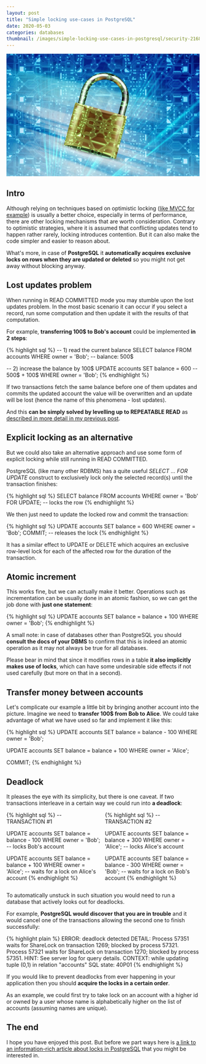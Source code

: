 ```yaml
---
layout: post
title: "Simple locking use-cases in PostgreSQL"
date: 2020-05-03
categories: databases
thumbnail: /images/simple-locking-use-cases-in-postgresql/security-2168233_1280.jpg
---
```


<div style="text-align: center;">
  <img src="/images/simple-locking-use-cases-in-postgresql/security-2168233_1280.jpg"
  title="Locks in PostgreSQL" class="rounded" />
</div>

Intro
-----

Although relying on techniques based on optimistic locking
([like MVCC for example](/databases/2020/05/01/snapshot-isolation-in-postgresql.html))
is usually a better choice, especially in terms of performance,
there are other locking mechanisms that are worth consideration. Contrary to
optimistic strategies, where it is assumed that conflicting updates tend to happen
rather rarely, locking introduces contention. But it can also make
the code simpler and easier to reason about.

What's more, in case of __PostgreSQL__ it __automatically acquires exclusive locks
on rows when they are updated or deleted__ so you might not get away without
blocking anyway.


Lost updates problem
--------------------

When running in READ COMMITTED mode you may stumble upon the lost updates
problem. In the most basic scenario it can occur if you select a record, run
some computation and then update it with the results of that computation.

For example, __transferring 100$ to Bob's account__ could be implemented
__in 2 steps__:

{% highlight sql %}
-- 1) read the current balance
SELECT balance
FROM accounts
WHERE owner = 'Bob'; -- balance: 500$

-- 2) increase the balance by 100$
UPDATE accounts
SET balance = 600 -- 500$ + 100$
WHERE owner = 'Bob';
{% endhighlight %}

If two transactions fetch the same balance before one of them updates and commits
the updated account the value will be overwritten and an update will be lost
(hence the name of this phenomena - lost updates).

And this __can be simply solved by levelling up to REPEATABLE READ__
as [described in more detail in my previous post](/databases/2020/05/01/snapshot-isolation-in-postgresql.html).


Explicit locking as an alternative
----------------------------------

But we could also take an alternative approach and use some form of explicit
locking while still running in READ COMMITTED.

PostgreSQL (like many other RDBMS) has a quite useful _SELECT ... FOR UPDATE_
construct to exclusively lock only the selected record(s) until the transaction finishes:

{% highlight sql %}
SELECT balance
FROM accounts
WHERE owner = 'Bob'
FOR UPDATE; -- locks the row
{% endhighlight %}

We then just need to update the locked row and commit the transaction:

{% highlight sql %}
UPDATE accounts
SET balance = 600
WHERE owner = 'Bob';
COMMIT; -- releases the lock
{% endhighlight %}

It has a similar effect to UPDATE or DELETE which acquires an exclusive row-level
lock for each of the affected row for the duration of the transaction.


Atomic increment
----------------

This works fine, but we can actually make it better. Operations such as incrementation
can be usually done in an atomic fashion, so we can get the job done with __just
one statement__:

{% highlight sql %}
UPDATE accounts
SET balance = balance + 100
WHERE owner = 'Bob';
{% endhighlight %}

<div class="my-info">
A small note: in case of databases other than PostgreSQL
you should <strong>consult the docs of your DBMS</strong>
to confirm that this is indeed an atomic operation
as it may not always be true for all databases.
</div>

Please bear in mind that since it modifies rows in a table __it also implicitly
makes use of locks__, which can have some undesirable side effects if not used
carefully (but more on that in a second).

Transfer money between accounts
-------------------------------

Let's complicate our example a little bit by bringing another account
into the picture. Imagine we need to __transfer 100$ from Bob to Alice__. We could
take advantage of what we have used so far and implement it like this:

{% highlight sql %}
UPDATE accounts
SET balance = balance - 100
WHERE owner = 'Bob';

UPDATE accounts
SET balance = balance + 100
WHERE owner = 'Alice';

COMMIT;
{% endhighlight %}

Deadlock
--------

It pleases the eye with its simplicity, but there is one caveat.
If two transactions interleave in a certain way we could run into __a deadlock__:

<div style="width: 49%; float: left; margin-right: 2%">
{% highlight sql %}
-- TRANSACTION #1

UPDATE accounts
SET balance = balance - 100
WHERE owner = 'Bob';
-- locks Bob's account





UPDATE accounts
SET balance = balance + 100
WHERE owner = 'Alice';
-- waits for a lock on Alice's account
{% endhighlight %}
</div>

<div style="width: 49%; float: left;">
{% highlight sql %}
-- TRANSACTION #2





UPDATE accounts
SET balance = balance + 300
WHERE owner = 'Alice';
-- locks Alice's account

UPDATE accounts
SET balance = balance - 300
WHERE owner = 'Bob';
-- waits for a lock on Bob's account
{% endhighlight %}
</div>

<div style="clear: both;"></div>

To automatically unstuck in such situation you would need to run a database
that actively looks out for deadlocks.

For example, __PostgreSQL would discover that you are in trouble__ and it would
cancel one of the transactions allowing the second one to finish successfully:

{% highlight plain %}
ERROR:  deadlock detected
DETAIL:  Process 57351 waits for ShareLock on transaction 1269; blocked by process 57321.
Process 57321 waits for ShareLock on transaction 1270; blocked by process 57351.
HINT:  See server log for query details.
CONTEXT:  while updating tuple (0,1) in relation "accounts"
SQL state: 40P01
{% endhighlight %}

If you would like to prevent deadlocks from ever happening in your application
then you should __acquire the locks in a certain order__.

As an example, we could first try to take
lock on an account with a higher id or owned by a user whose name is alphabetically
higher on the list of accounts (assuming names are unique).


The end
-------

I hope you have enjoyed this post. But before we part ways here is
[a link to an information-rich article about locks
in PostgreSQL](https://engineering.nordeus.com/postgres-locking-revealed/)
that you might be interested in.
